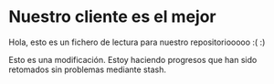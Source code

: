 # Nuestro cliente es el mejor
Hola, esto es un fichero de lectura para nuestro repositoriooooo :( :)

Esto es una modificación. Estoy haciendo progresos que han sido retomados sin problemas mediante stash. 

